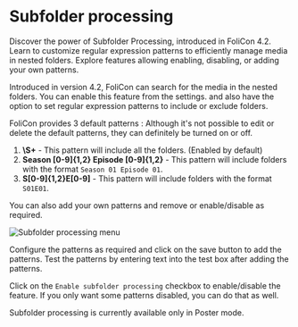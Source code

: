 # Subfolder processing

<web-summary>
Discover the power of Subfolder Processing, introduced in FoliCon 4.2. Learn to customize regular expression patterns to efficiently manage media in nested folders. Explore features allowing enabling, disabling, or adding your own patterns.
</web-summary>


Introduced in version 4.2, FoliCon can search for the media in the nested folders.
You can enable this feature from the settings. and also have the option to set regular expression patterns to include or exclude folders.

FoliCon provides 3 default patterns :
<note>Although it's not possible to edit or delete the default patterns, they can definitely be turned on or off.</note>

1. **\S+** - This pattern will include all the folders. (Enabled by default)
2. **Season [0-9]{1,2} Episode [0-9]{1,2}** - This pattern will include folders with the format `Season 01 Episode 01`.
3. **S[0-9]{1,2}E[0-9]** - This pattern will include folders with the format `S01E01`.

You can also add your own patterns and remove or enable/disable as required.

<img src="Subfolder-processing.png" border-effect="rounded" alt="Subfolder processing menu"/>

Configure the patterns as required and click on the save button to add the patterns.
Test the patterns by entering text into the test box after adding the patterns.

Click on the `Enable subfolder processing` checkbox to enable/disable the feature.
If you only want some patterns disabled, you can do that as well.

<note>Subfolder processing is currently available only in Poster mode.</note>